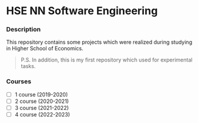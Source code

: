 # HSE NN Software Engineering
### Description
This repository contains some projects which were realized during studying in Higher School of Economics.
> P.S. In addition, this is my first repository which used for experimental tasks.
### Courses
- [ ] 1 course (2019-2020)
- [ ] 2 course (2020-2021)
- [ ] 3 course (2021-2022)
- [ ] 4 course (2022-2023)
